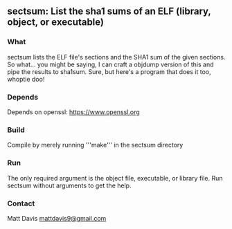 ## sectsum: List the sha1 sums of an ELF (library, object, or executable)

### What
sectsum lists the ELF file's sections and the SHA1 sum of the given sections.
So what... you might be saying, I can craft a objdump version of this and pipe
the results to sha1sum.  Sure, but here's a program that does it too, whoptie
doo!

### Depends
Depends on openssl: https://www.openssl.org

### Build
Compile by merely running '''make''' in the sectsum directory

### Run
The only required argument is the object file, executable, or library file.
Run sectsum without arguments to get the help.

### Contact
Matt Davis
mattdavis9@gmail.com
